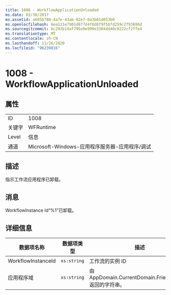 ```yaml
---
title: 1008 - WorkflowApplicationUnloaded
ms.date: 03/30/2017
ms.assetid: a605b780-4a7e-43ab-92e7-0a3b01d053b0
ms.openlocfilehash: 6ea121e7901d877d4f0d8f9f5bfd259c2f93696d
ms.sourcegitcommit: bc293b14af795e0e999e3304dd40c0222cf2ffe4
ms.translationtype: MT
ms.contentlocale: zh-CN
ms.lasthandoff: 11/26/2020
ms.locfileid: "96239816"
---
```

# <a name="1008---workflowapplicationunloaded"></a>1008 - WorkflowApplicationUnloaded

## <a name="properties"></a>属性  
  
|||  
|-|-|  
|ID|1008|  
|关键字|WFRuntime|  
|Level|信息|  
|通道|Microsoft-Windows-应用程序服务器-应用程序/调试|  
  
## <a name="description"></a>描述  

 指示工作流应用程序已卸载。  
  
## <a name="message"></a>消息  

 WorkflowInstance Id“%1”已卸载。  
  
## <a name="details"></a>详细信息  
  
|数据项名称|数据项类型|描述|  
|--------------------|--------------------|-----------------|  
|WorkflowInstanceId|`xs:string`|工作流的实例 ID|  
|应用程序域|`xs:string`|由 AppDomain.CurrentDomain.FriendlyName 返回的字符串。|
